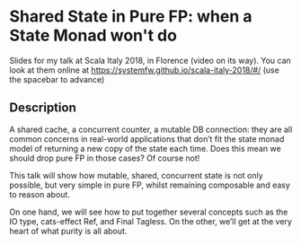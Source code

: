 # Shared State in Pure FP: when a State Monad won't do

Slides for my talk at Scala Italy 2018, in Florence (video on its way). You can look at them online at https://systemfw.github.io/scala-italy-2018/#/ (use the spacebar to advance)

## Description

A shared cache, a concurrent counter, a mutable DB connection: they are all common concerns in real-world applications that don’t fit the state monad model of returning a new copy of the state each time. Does this mean we should drop pure FP in those cases? Of course not!

This talk will show how mutable, shared, concurrent state is not only possible, but very simple in pure FP, whilst remaining composable and easy to reason about.

On one hand, we will see how to put together several concepts such as the IO type, cats-effect Ref, and Final Tagless. On the other, we’ll get at the very heart of what purity is all about.
